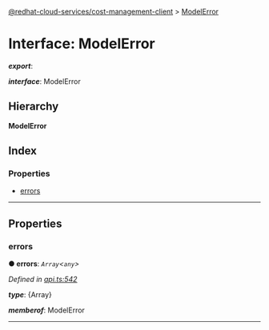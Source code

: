 [@redhat-cloud-services/cost-management-client](../README.md) > [ModelError](../interfaces/modelerror.md)

# Interface: ModelError

*__export__*: 

*__interface__*: ModelError

## Hierarchy

**ModelError**

## Index

### Properties

* [errors](modelerror.md#errors)

---

## Properties

<a id="errors"></a>

###  errors

**● errors**: *`Array`<`any`>*

*Defined in [api.ts:542](https://github.com/rvsia/javascript-clients/blob/master/packages/cost-management/api.ts#L542)*

*__type__*: {Array}

*__memberof__*: ModelError

___

